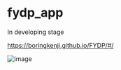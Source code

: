 # fydp_app
In developing stage

https://boringkenji.github.io/FYDP/#/


![image](https://user-images.githubusercontent.com/76833698/159671889-3125e33d-6f7e-42b6-b52a-148990fe313f.png)
